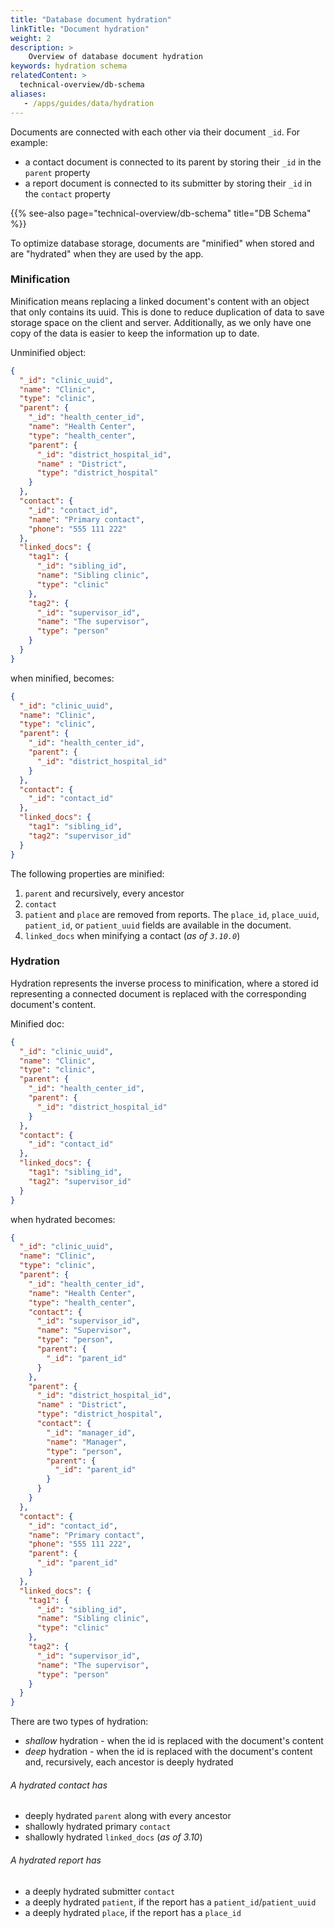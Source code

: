 ```yaml
---
title: "Database document hydration"
linkTitle: "Document hydration"
weight: 2
description: >
    Overview of database document hydration
keywords: hydration schema  
relatedContent: >
  technical-overview/db-schema
aliases:
   - /apps/guides/data/hydration
---
```


Documents are connected with each other via their document `_id`. 
For example: 
- a contact document is connected to its parent by storing their `_id` in the `parent` property 
- a report document is connected to its submitter by storing their `_id` in the `contact` property

{{% see-also page="technical-overview/db-schema" title="DB Schema" %}}

To optimize database storage, documents are "minified" when stored and are "hydrated" when they are used by the app.

### Minification

Minification means replacing a linked document's content with an object that only contains its uuid. This is done to reduce duplication of data to save storage space on the client and server. Additionally, as we only have one copy of the data is easier to keep the information up to date.    

Unminified object:
```json
{
  "_id": "clinic_uuid",
  "name": "Clinic",
  "type": "clinic",
  "parent": {
    "_id": "health_center_id",
    "name": "Health Center",
    "type": "health_center",
    "parent": {
      "_id": "district_hospital_id",
      "name" : "District",
      "type": "district_hospital"
    }
  },
  "contact": {
    "_id": "contact_id",
    "name": "Primary contact",
    "phone": "555 111 222"
  },
  "linked_docs": {
    "tag1": {
      "_id": "sibling_id",
      "name": "Sibling clinic",
      "type": "clinic"
    },
    "tag2": {
      "_id": "supervisor_id",
      "name": "The supervisor",
      "type": "person"
    }
  }
}
``` 
when minified, becomes:
```json
{
  "_id": "clinic_uuid",
  "name": "Clinic",
  "type": "clinic",
  "parent": {
    "_id": "health_center_id",
    "parent": {
      "_id": "district_hospital_id"
    }
  },
  "contact": {
    "_id": "contact_id"
  },
  "linked_docs": {
    "tag1": "sibling_id",
    "tag2": "supervisor_id"
  }
}
```

The following properties are minified:
1. `parent` and recursively, every ancestor
1. `contact`
1. `patient` and `place` are removed from reports. The `place_id`, `place_uuid`, `patient_id`, or `patient_uuid` fields are available in the document.
1. `linked_docs` when minifying a contact (*as of `3.10.0`*)

### Hydration

Hydration represents the inverse process to minification, where a stored id representing a connected document is replaced with the corresponding document's content. 
  
Minified doc: 
```json
{
  "_id": "clinic_uuid",
  "name": "Clinic",
  "type": "clinic",
  "parent": {
    "_id": "health_center_id",
    "parent": {
      "_id": "district_hospital_id"
    }
  },
  "contact": {
    "_id": "contact_id"
  },
  "linked_docs": {
    "tag1": "sibling_id",
    "tag2": "supervisor_id"
  }
}
```
when hydrated becomes:
```json
{
  "_id": "clinic_uuid",
  "name": "Clinic",
  "type": "clinic",
  "parent": {
    "_id": "health_center_id",
    "name": "Health Center",
    "type": "health_center",
    "contact": {
      "_id": "supervisor_id",
      "name": "Supervisor",
      "type": "person",
      "parent": { 
        "_id": "parent_id" 
      }
    },
    "parent": {
      "_id": "district_hospital_id",
      "name" : "District",
      "type": "district_hospital",
      "contact": {
        "_id": "manager_id",
        "name": "Manager",
        "type": "person",
        "parent": {
          "_id": "parent_id"
        }       
      }
    }
  },
  "contact": {
    "_id": "contact_id",
    "name": "Primary contact",
    "phone": "555 111 222",
    "parent": {
      "_id": "parent_id"
    } 
  },
  "linked_docs": {
    "tag1": {
      "_id": "sibling_id",
      "name": "Sibling clinic",
      "type": "clinic"
    },
    "tag2": {
      "_id": "supervisor_id",
      "name": "The supervisor",
      "type": "person"
    }
  }
}
``` 

There are two types of hydration:
* *shallow* hydration - when the id is replaced with the document's content
* *deep* hydration - when the id is replaced with the document's content and, recursively, each ancestor is deeply hydrated 

###### A hydrated contact has

- deeply hydrated `parent` along with every ancestor
- shallowly hydrated primary `contact`
- shallowly hydrated `linked_docs` (*as of 3.10*)

###### A hydrated report has
- a deeply hydrated submitter `contact`
- a deeply hydrated `patient`, if the report has a `patient_id`/`patient_uuid`
- a deeply hydrated `place`, if the report has a `place_id`





